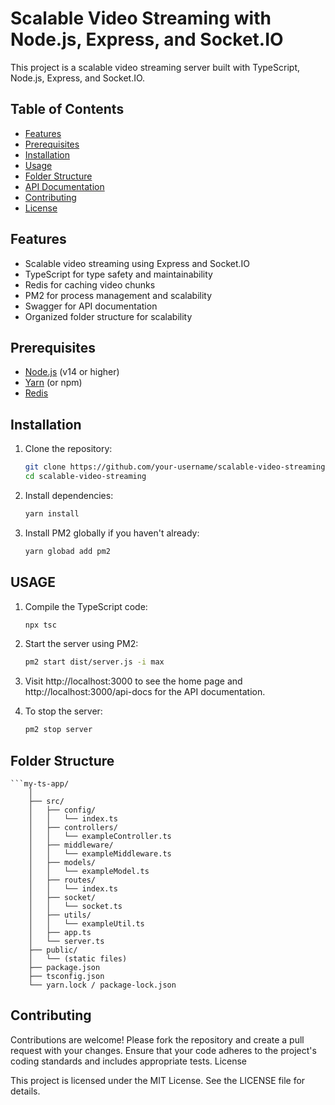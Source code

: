 # Scalable Video Streaming with Node.js, Express, and Socket.IO

This project is a scalable video streaming server built with TypeScript, Node.js, Express, and Socket.IO.

## Table of Contents

- [Features](#features)
- [Prerequisites](#prerequisites)
- [Installation](#installation)
- [Usage](#usage)
- [Folder Structure](#folder-structure)
- [API Documentation](#api-documentation)
- [Contributing](#contributing)
- [License](#license)

## Features

- Scalable video streaming using Express and Socket.IO
- TypeScript for type safety and maintainability
- Redis for caching video chunks
- PM2 for process management and scalability
- Swagger for API documentation
- Organized folder structure for scalability

## Prerequisites

- [Node.js](https://nodejs.org/en/download/) (v14 or higher)
- [Yarn](https://classic.yarnpkg.com/en/docs/install) (or npm)
- [Redis](https://redis.io/download)

## Installation

1. Clone the repository:

   ```bash
   git clone https://github.com/your-username/scalable-video-streaming.git
   cd scalable-video-streaming


2. Install dependencies:
    ```bash
    yarn install

3. Install PM2 globally if you haven't already:
    ```bash
    yarn globad add pm2

## USAGE
1.  Compile the TypeScript code:
    ```bash
    npx tsc

2.  Start the server using PM2:
    ```bash
    pm2 start dist/server.js -i max

3.  Visit http://localhost:3000 to see the home page and http://localhost:3000/api-docs for the API documentation.

4.  To stop the server:
    ```bash
    pm2 stop server

## Folder Structure
    ```my-ts-app/
        │
        ├── src/
        │   ├── config/
        │   │   └── index.ts
        │   ├── controllers/
        │   │   └── exampleController.ts
        │   ├── middleware/
        │   │   └── exampleMiddleware.ts
        │   ├── models/
        │   │   └── exampleModel.ts
        │   ├── routes/
        │   │   └── index.ts
        │   ├── socket/
        │   │   └── socket.ts
        │   ├── utils/
        │   │   └── exampleUtil.ts
        │   ├── app.ts
        │   └── server.ts
        ├── public/
        │   └── (static files)
        ├── package.json
        ├── tsconfig.json
        └── yarn.lock / package-lock.json


## Contributing

Contributions are welcome! Please fork the repository and create a pull request with your changes. Ensure that your code adheres to the project's coding standards and includes appropriate tests.
License

This project is licensed under the MIT License. See the LICENSE file for details.
